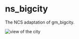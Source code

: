 # ns_bigcity
The NCS adaptation of gm_bigcity.

<img title="view of the city" alt="view of the city" src="https://thumb.modcdn.io/mods/1db7/4170199/crop_1280x720/ns_bigcity3.jpg">
